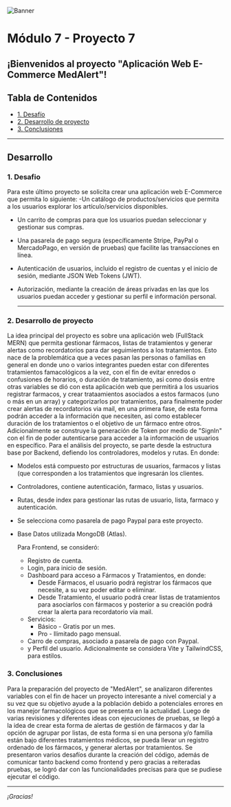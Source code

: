 ![Banner]()
# Módulo 7 - Proyecto 7
## ¡Bienvenidos al proyecto "Aplicación Web E-Commerce MedAlert"!

## Tabla de Contenidos
* [1. Desafío](#1-Desafío)
* [2. Desarrollo de proyecto](#2-Desarrollo-de-proyecto)
* [3. Conclusiones](#3-Conclusiones)

****
## Desarrollo

### 1. Desafio
 Para este último proyecto se solicita crear una aplicación web E-Commerce que permita lo siguiente:
 -Un catálogo de productos/servicios que permita a los usuarios explorar los artículo/servicios disponibles.
- Un carrito de compras para que los usuarios puedan seleccionar y gestionar sus compras.
- Una pasarela de pago segura (específicamente Stripe, PayPal o MercadoPago, en versión de pruebas) que facilite las transacciones en línea.
- Autenticación de usuarios, incluido el registro de cuentas y el inicio de sesión, mediante JSON Web Tokens (JWT).
- Autorización, mediante la creación de áreas privadas en las que los usuarios puedan acceder y gestionar su perfil e información personal.

  ****

### 2. Desarrollo de proyecto
 La idea principal del proyecto es sobre una aplicación web (FullStack MERN) que permita gestionar fármacos, listas de tratamientos y generar alertas como recordatorios para dar seguimientos a los tratamientos. Esto nace de la problemática que a veces pasan las personas o familias en general en donde uno o varios integrantes pueden estar con diferentes tratamientos famacológicos a la vez, con el fin de evitar enredos o confusiones de horarios, o duración de tratamiento, asi como dosis entre otras variables se dió con esta aplicación web que permitirá a los usuarios registrar farmacos, y crear trataamientos asociados a estos farmacos (uno o más en un array) y categorizarlos por tratamientos, para finalmente poder crear alertas de recordatorios via mail, en una primera fase, de esta forma podrán acceder a la información que necesiten, asi como establecer duración de los tratamientos o el objetivo de un fármaco entre otros. Adicionalmente se construye la generación de Token por medio de "SignIn" con el fin de poder autenticarse para acceder a la información de usuarios en específico.
 Para el análisis del proyecto, se parte desde la estructura base por Backend, defiendo los controladores, modelos y rutas. En donde:
  - Modelos está compuesto por estructuras de usuarios, farmacos y listas (que corresponden a los tratamientos que ingresarán los clientes.
  - Controladores, contiene autenticación, farmaco, listas y usuarios.
  - Rutas, desde index para gestionar las rutas de usuario, lista, farmaco y autenticación.
  - Se selecciona como pasarela de pago Paypal para este proyecto.
  - Base Datos utilizada MongoDB (Atlas).

    Para Frontend, se consideró:
    - Registro de cuenta.
    - Login, para inicio de sesión.
    - Dashboard para acceso a Fármacos y Tratamientos, en donde:
      - Desde Fármacos, el usuario podrá registrar los fármacos que necesite, a su vez poder editar o eliminar.
      - Desde Tratamiento, el usuario podrá crear listas de tratamientos para asociarlos con fármacos y posterior a su creación podrá crear la alerta para recordatorio vía mail.
    - Servicios:
      - Básico - Gratis por un mes.
      - Pro - Ilimitado pago mensual.
    - Carro de compras, asociado a pasarela de pago con Paypal.
    - y Perfil del usuario.
 Adicionalmente se considera Vite y TailwindCSS, para estilos.

  ### 3. Conclusiones
 Para la preparación del proyecto de "MedAlert", se analizaron diferentes variables con el fin de hacer un proyecto interesante a nivel comercial y a su vez que su objetivo ayude a la población debido a potenciales errores en los manejor farmacológicos que se presenta en la actualidad. Luego de varias revisiones y diferentes ideas con ejecuciones de pruebas, se llegó a la idea de crear esta forma de alertas de gestión de fármacos y dar la opción de agrupar por listas, de esta forma si en una persona y/o familia están bajo diferentes tratamientos médicos, se pueda llevar un registro ordenado de los fármacos, y generar alertas por tratamientos.
 Se presentaron varios desafíos durante la creación del código, además de comunicar tanto backend como frontend y pero gracias a reiteradas pruebas, se logró dar con las funcionalidades precisas para que se pudiese ejecutar el código.
 
  ****
*¡Gracias!*
